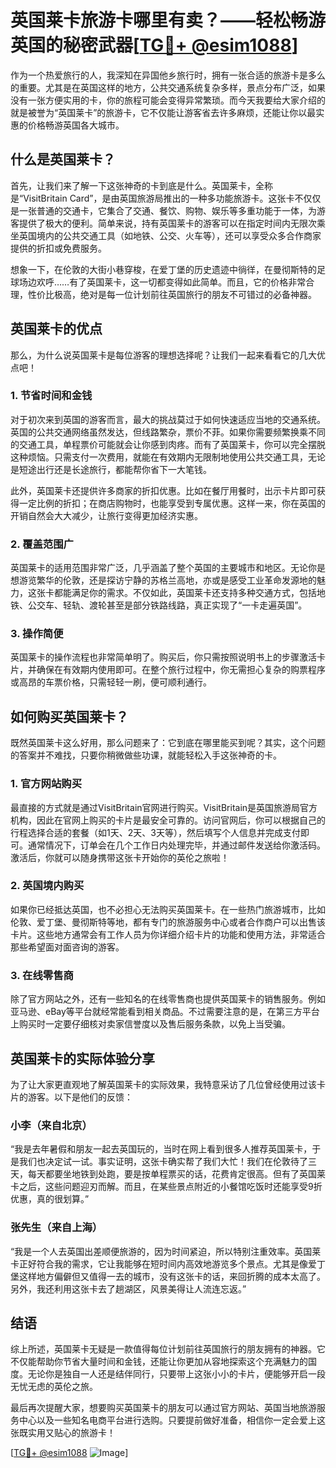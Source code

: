 # 英国莱卡旅游卡哪里有卖？——轻松畅游英国的秘密武器[[TG💪+ @esim1088](https://t.me/s/esim1088)]

作为一个热爱旅行的人，我深知在异国他乡旅行时，拥有一张合适的旅游卡是多么的重要。尤其是在英国这样的地方，公共交通系统复杂多样，景点分布广泛，如果没有一张方便实用的卡，你的旅程可能会变得异常繁琐。而今天我要给大家介绍的就是被誉为“英国莱卡”的旅游卡，它不仅能让游客省去许多麻烦，还能让你以最实惠的价格畅游英国各大城市。

## 什么是英国莱卡？

首先，让我们来了解一下这张神奇的卡到底是什么。英国莱卡，全称是“VisitBritain Card”，是由英国旅游局推出的一种多功能旅游卡。这张卡不仅仅是一张普通的交通卡，它集合了交通、餐饮、购物、娱乐等多重功能于一体，为游客提供了极大的便利。简单来说，持有英国莱卡的游客可以在指定时间内无限次乘坐英国境内的公共交通工具（如地铁、公交、火车等），还可以享受众多合作商家提供的折扣或免费服务。

想象一下，在伦敦的大街小巷穿梭，在爱丁堡的历史遗迹中徜徉，在曼彻斯特的足球场边欢呼……有了英国莱卡，这一切都变得如此简单。而且，它的价格非常合理，性价比极高，绝对是每一位计划前往英国旅行的朋友不可错过的必备神器。

## 英国莱卡的优点

那么，为什么说英国莱卡是每位游客的理想选择呢？让我们一起来看看它的几大优点吧！

### 1. **节省时间和金钱**

对于初次来到英国的游客而言，最大的挑战莫过于如何快速适应当地的交通系统。英国的公共交通网络虽然发达，但线路繁杂，票价不菲。如果你需要频繁换乘不同的交通工具，单程票价可能就会让你感到肉疼。而有了英国莱卡，你可以完全摆脱这种烦恼。只需支付一次费用，就能在有效期内无限制地使用公共交通工具，无论是短途出行还是长途旅行，都能帮你省下一大笔钱。

此外，英国莱卡还提供许多商家的折扣优惠。比如在餐厅用餐时，出示卡片即可获得一定比例的折扣；在商店购物时，也能享受到专属优惠。这样一来，你在英国的开销自然会大大减少，让旅行变得更加经济实惠。

### 2. **覆盖范围广**

英国莱卡的适用范围非常广泛，几乎涵盖了整个英国的主要城市和地区。无论你是想游览繁华的伦敦，还是探访宁静的苏格兰高地，亦或是感受工业革命发源地的魅力，这张卡都能满足你的需求。不仅如此，英国莱卡还支持多种交通方式，包括地铁、公交车、轻轨、渡轮甚至是部分铁路线路，真正实现了“一卡走遍英国”。

### 3. **操作简便**

英国莱卡的操作流程也非常简单明了。购买后，你只需按照说明书上的步骤激活卡片，并确保在有效期内使用即可。在整个旅行过程中，你无需担心复杂的购票程序或高昂的车票价格，只需轻轻一刷，便可顺利通行。

## 如何购买英国莱卡？

既然英国莱卡这么好用，那么问题来了：它到底在哪里能买到呢？其实，这个问题的答案并不难找，只要你稍微做些功课，就能轻松入手这张神奇的卡。

### 1. 官方网站购买

最直接的方式就是通过VisitBritain官网进行购买。VisitBritain是英国旅游局官方机构，因此在官网上购买的卡片是最安全可靠的。访问官网后，你可以根据自己的行程选择合适的套餐（如1天、2天、3天等），然后填写个人信息并完成支付即可。通常情况下，订单会在几个工作日内处理完毕，并通过邮件发送给你激活码。激活后，你就可以随身携带这张卡开始你的英伦之旅啦！

### 2. 英国境内购买

如果你已经抵达英国，也不必担心无法购买英国莱卡。在一些热门旅游城市，比如伦敦、爱丁堡、曼彻斯特等地，都有专门的旅游服务中心或者合作商户可以出售该卡片。这些地方通常会有工作人员为你详细介绍卡片的功能和使用方法，非常适合那些希望面对面咨询的游客。

### 3. 在线零售商

除了官方网站之外，还有一些知名的在线零售商也提供英国莱卡的销售服务。例如亚马逊、eBay等平台就经常能看到相关商品。不过需要注意的是，在第三方平台上购买时一定要仔细核对卖家信誉度以及售后服务条款，以免上当受骗。

## 英国莱卡的实际体验分享

为了让大家更直观地了解英国莱卡的实际效果，我特意采访了几位曾经使用过该卡片的游客。以下是他们的反馈：

### 小李（来自北京）

“我是去年暑假和朋友一起去英国玩的，当时在网上看到很多人推荐英国莱卡，于是我们也决定试一试。事实证明，这张卡确实帮了我们大忙！我们在伦敦待了三天，每天都要坐地铁到处跑，要是按单程票买的话，花费肯定很高。但有了英国莱卡之后，这些问题迎刃而解。而且，在某些景点附近的小餐馆吃饭时还能享受9折优惠，真的很划算。”

### 张先生（来自上海）

“我是一个人去英国出差顺便旅游的，因为时间紧迫，所以特别注重效率。英国莱卡正好符合我的需求，它让我能够在短时间内高效地游览多个景点。尤其是像爱丁堡这样地方偏僻但又值得一去的城市，没有这张卡的话，来回折腾的成本太高了。另外，我还利用这张卡去了趟湖区，风景美得让人流连忘返。”

## 结语

综上所述，英国莱卡无疑是一款值得每位计划前往英国旅行的朋友拥有的神器。它不仅能帮助你节省大量时间和金钱，还能让你更加从容地探索这个充满魅力的国度。无论你是独自一人还是结伴同行，只要带上这张小小的卡片，便能够开启一段无忧无虑的英伦之旅。

最后再次提醒大家，想要购买英国莱卡的朋友可以通过官方网站、英国当地旅游服务中心以及一些知名电商平台进行选购。只要提前做好准备，相信你一定会爱上这张既实用又贴心的旅游卡！

[[TG💪+ @esim1088](https://t.me/s/esim1088) ![Image](https://i.postimg.cc/4NQfJmqS/Snipaste-2025-05-13-00-14-12.png)]